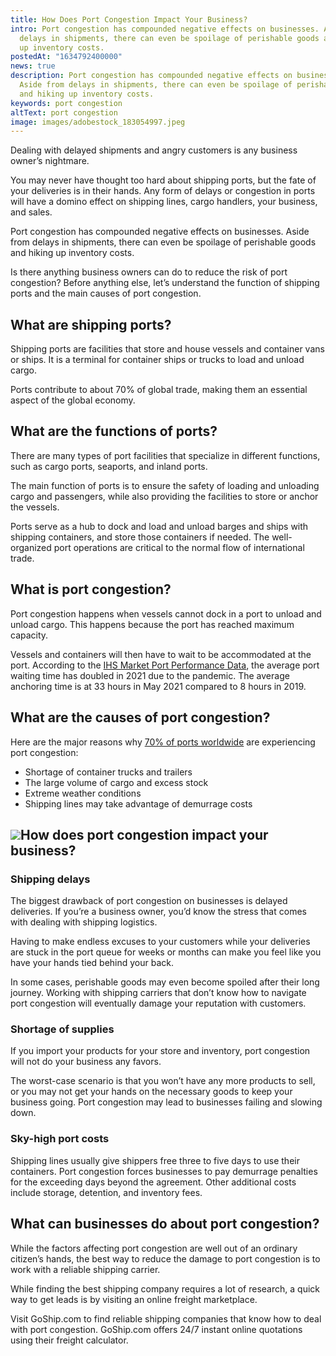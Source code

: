 ```yaml
---
title: How Does Port Congestion Impact Your Business?
intro: Port congestion has compounded negative effects on businesses. Aside from
  delays in shipments, there can even be spoilage of perishable goods and hiking
  up inventory costs.
postedAt: "1634792400000"
news: true
description: Port congestion has compounded negative effects on businesses.
  Aside from delays in shipments, there can even be spoilage of perishable goods
  and hiking up inventory costs.
keywords: port congestion
altText: port congestion
image: images/adobestock_183054997.jpeg
---
```


Dealing with delayed shipments and angry customers is any business owner’s nightmare.

You may never have thought too hard about shipping ports, but the fate of your deliveries is in their hands. Any form of delays or congestion in ports will have a domino effect on shipping lines, cargo handlers, your business, and sales.

Port congestion has compounded negative effects on businesses. Aside from delays in shipments, there can even be spoilage of perishable goods and hiking up inventory costs.

Is there anything business owners can do to reduce the risk of port congestion? Before anything else, let’s understand the function of shipping ports and the main causes of port congestion.

## What are shipping ports?

Shipping ports are facilities that store and house vessels and container vans or ships. It is a terminal for container ships or trucks to load and unload cargo.

Ports contribute to about 70% of global trade, making them an essential aspect of the global economy.

## What are the functions of ports?

There are many types of port facilities that specialize in different functions, such as cargo ports, seaports, and inland ports.

The main function of ports is to ensure the safety of loading and unloading cargo and passengers, while also providing the facilities to store or anchor the vessels.

Ports serve as a hub to dock and load and unload barges and ships with shipping containers, and store those containers if needed. The well-organized port operations are critical to the normal flow of international trade. 

## What is port congestion?

Port congestion happens when vessels cannot dock in a port to unload and unload cargo. This happens because the port has reached maximum capacity.

Vessels and containers will then have to wait to be accommodated at the port. According to the [IHS Market Port Performance Data](https://www.maritime-executive.com/article/time-containerships-spent-waiting-for-berths-doubled-in-two-years), the average port waiting time has doubled in 2021 due to the pandemic. The average anchoring time is at 33 hours in May 2021 compared to 8 hours in 2019.

## What are the causes of port congestion?

Here are the major reasons why [70% of ports worldwide](https://www.lotus-containers.com/pt/blog/news/what-causes-port-congestion-and-how-to-avoid-it/) are experiencing port congestion:

* Shortage of container trucks and trailers
* The large volume of cargo and excess stock
* Extreme weather conditions
* Shipping lines may take advantage of demurrage costs

## ![](https://lh4.googleusercontent.com/7u3MysvuWZSQobBCOzm9jz6U54cR6Mg5luDNbhPuaxRVWkuBWGcOGYEGuZrS51MqYgRP_O0eujBx0ExiOcCsao3y12-LW4_hmgOyzYg6ew_-8fyvQaCVb-SVYyshTXVnVzhH8KRx=s1600)How does port congestion impact your business?

### Shipping delays

The biggest drawback of port congestion on businesses is delayed deliveries. If you’re a business owner, you’d know the stress that comes with dealing with shipping logistics. 

Having to make endless excuses to your customers while your deliveries are stuck in the port queue for weeks or months can make you feel like you have your hands tied behind your back.

In some cases, perishable goods may even become spoiled after their long journey. Working with shipping carriers that don’t know how to navigate port congestion will eventually damage your reputation with customers.

### Shortage of supplies

If you import your products for your store and inventory, port congestion will not do your business any favors. 

The worst-case scenario is that you won’t have any more products to sell, or you may not get your hands on the necessary goods to keep your business going. Port congestion may lead to businesses failing and slowing down.

### Sky-high port costs

Shipping lines usually give shippers free three to five days to use their containers. Port congestion forces businesses to pay demurrage penalties for the exceeding days beyond the agreement. Other additional costs include storage, detention, and inventory fees.

## What can businesses do about port congestion?

While the factors affecting port congestion are well out of an ordinary citizen’s hands, the best way to reduce the damage to port congestion is to work with a reliable shipping carrier.

While finding the best shipping company requires a lot of research, a quick way to get leads is by visiting an online freight marketplace.

Visit GoShip.com to find reliable shipping companies that know how to deal with port congestion. GoShip.com offers 24/7 instant online quotations using their freight calculator.

